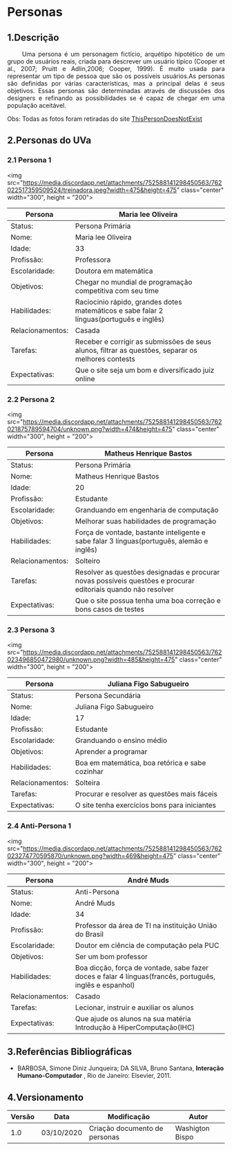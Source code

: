 # Personas


## 1.Descrição
<p align="justify"> &emsp;&emsp; Uma persona é um personagem fictício, arquétipo hipotético de um grupo de usuários reais, criada para descrever um usuário típico (Cooper et al., 2007; Pruitt e Adlin,2006; Cooper, 1999). É muito usada para representar um tipo de pessoa que são os possíveis usuários.As personas são definidas por várias características, mas a principal delas é seus objetivos. Essas personas são determinadas através de discussões dos designers e refinando as possibilidades se é capaz de chegar em uma população aceitável. </p>

Obs: Todas as fotos foram retiradas do site <a href="https://thispersondoesnotexist.com/">ThisPersonDoesNotExist</a>

## 2.Personas do UVa
### 2.1 Persona 1
<img  src="https://media.discordapp.net/attachments/752588141298450563/762022517359509524/treinadora.jpeg?width=475&height=475" class="center" width="300", height = "200">

| Persona | Maria lee Oliveira |
|---------|--------------------|
| Status: | Persona Primária |
| Nome: | Maria lee Oliveira |
| Idade: | 33 |
| Profissão: | Professora |
| Escolaridade: | Doutora em matemática |
| Objetivos: | Chegar no mundial de programação competitiva com seu time |
| Habilidades: | Raciocinio rápido, grandes dotes matemáticos e sabe falar 2 línguas(português e inglês) |
| Relacionamentos: | Casada |
| Tarefas: | Receber e corrigir as submissões de seus alunos, filtrar as questões, separar os melhores contests |
| Expectativas: | Que o site seja um bom e diversificado juiz online  |

### 2.2 Persona 2
<img  src="https://media.discordapp.net/attachments/752588141298450563/762021875789594704/unknown.png?width=474&height=475" class="center" width="300", height = "200">

| Persona | Matheus Henrique Bastos |
|---------|--------------------|
| Status: | Persona Primária |
| Nome: | Matheus Henrique Bastos |
| Idade: | 20 |
| Profissão: | Estudante |
| Escolaridade: | Granduando em engenharia de computação |
| Objetivos: | Melhorar suas habilidades de programação |
| Habilidades: | Força de vontade, bastante inteligente e sabe falar 3 línguas(português, alemão e inglês) |
| Relacionamentos: | Solteiro |
| Tarefas: | Resolver as questões designadas e procurar novas possíveis questões e procurar editoriais quando não resolver |
| Expectativas: | Que o site possua tenha uma boa correção e bons casos de testes |

### 2.3 Persona 3
<img  src="https://media.discordapp.net/attachments/752588141298450563/762023496850472980/unknown.png?width=485&height=475" class="center" width="300", height = "200">

| Persona | Juliana Figo Sabugueiro |
|---------|--------------------|
| Status: | Persona Secundária |
| Nome: | Juliana Figo Sabugueiro |
| Idade: | 17 |
| Profissão: | Estudante |
| Escolaridade: | Granduando o ensino médio |
| Objetivos: | Aprender a programar |
| Habilidades: | Boa em matemática, boa retórica e sabe cozinhar |
| Relacionamentos: | Solteira |
| Tarefas: | Procurar e resolver as questões mais fáceis |
| Expectativas: | O site tenha exercícios bons para iniciantes |

### 2.4 Anti-Persona 1
<img  src="https://media.discordapp.net/attachments/752588141298450563/762023274770595870/unknown.png?width=469&height=475" class="center" width="300", height = "200">

| Persona | André Muds |
|---------|--------------------|
| Status: | Anti-Persona |
| Nome: | André Muds |
| Idade: | 34 |
| Profissão: | Professor da área de TI na instituição União do Brasil |
| Escolaridade: | Doutor em ciência de computação pela PUC |
| Objetivos: | Ser um bom professor |
| Habilidades: | Boa dicção, força de vontade, sabe fazer doces e falar 4 línguas(francês, português, inglês e espanhol) |
| Relacionamentos: | Casado |
| Tarefas: | Lecionar, instruir e auxiliar os alunos |
| Expectativas: | Que ajude os alunos na sua matéria Introdução à HiperComputação(IHC) |

## 3.Referências Bibliográficas

- BARBOSA, Simone Diniz Junqueira; DA SILVA, Bruno Santana, **Interação Humano-Computador** , Rio de Janeiro: Elsevier, 2011.

## 4.Versionamento

| Versão | Data       | Modificação                   | Autor                |
| ------ | ---------- | ----------------------------- | -------------------- |
| 1.0    | 03/10/2020 | Criação documento de personas | Washigton Bispo      |